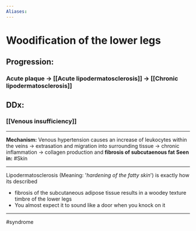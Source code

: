 ```yaml
---
Aliases:
---
```

# Woodification of the lower legs
## Progression:
### Acute plaque -> [[Acute lipodermatosclerosis]] -> [[Chronic lipodermatosclerosis]]
## DDx:
### [[Venous insufficiency]]

---
**Mechanism:** Venous hypertension causes an increase of leukocytes within the veins -> extrasation and migration into surrounding tissue -> chronic inflammation -> collagen production and **fibrosis of subcutaenous fat**
**Seen in:** #Skin 

---
Lipodermatosclerosis (Meaning: '*hardening of the fatty skin*') is exactly how its described
- fibrosis of the subcutaneous adipose tissue results in a woodey texture timbre of the lower legs
- You almost expect it to sound like a door when you knock on it

---
#syndrome 